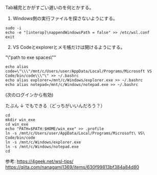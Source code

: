 Tab補完とかがすごい遅いのを何とかする。

1. Windows側の実行ファイルを探さないようにする。

```
sudo -i
echo -e "[interop]\nappendWindowsPath = false" >> /etc/wsl.conf
exit
```

2. VS Codeとexplorerとメモ帳だけは開けるようにする。

\"\\\"path to exe  spaces\\\"\"

```
echo alias code=\"\\\"/mnt/c/Users/user/AppData/Local/Programs/Microsoft VS Code/bin/code\\\"\" >> ~/.bashrc
echo alias explorer=/mnt/c/Windows/explorer.exe >> ~/.bashrc
echo alias notepad=/mnt/c/Windows/notepad.exe >> ~/.bashrc
```

(次のログインから有効)

たぶん ↓ でもできる（どっちがいいんだろう？）

```
cd
mkdir win_exe
cd win_exe
echo "PATH=$PATH:$HOME/win_exe" >> .profile
ln -s /mnt/c/Users/user/AppData/Local/Programs/Microsoft\ VS\ Code/bin/code
ln -s /mnt/c/Windows/explorer.exe
ln -s /mnt/c/Windows/notepad.exe
cd
```

参考:
https://4geek.net/wsl-tips/
https://qiita.com/nanagami1369/items/630f99813bf384a84d80
